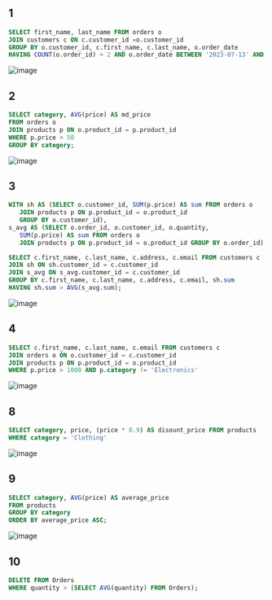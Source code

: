 ##  1

```sql
SELECT first_name, last_name FROM orders o
JOIN customers c ON c.customer_id =o.customer_id
GROUP BY o.customer_id, c.first_name, c.last_name, o.order_date
HAVING COUNT(o.order_id) > 2 AND o.order_date BETWEEN '2023-07-13' AND '2023-10-13'; 
```
![image](https://github.com/Steelrizee/DB-Practice/assets/144115438/abd37ea4-7bb8-4e06-ab22-b02d3ae533ce)



##  2

```sql
SELECT category, AVG(price) AS md_price
FROM orders o
JOIN products p ON o.product_id = p.product_id
WHERE p.price > 50
GROUP BY category;
```
 ![image](https://github.com/Steelrizee/DB-Practice/assets/144115438/97de73eb-24c8-4d4b-9471-be5cea3e873d)

 ## 3
 ```sql
WITH sh AS (SELECT o.customer_id, SUM(p.price) AS sum FROM orders o
	JOIN products p ON p.product_id = o.product_id
	GROUP BY o.customer_id), 
s_avg AS (SELECT o.order_id, o.customer_id, o.quantity, 
	SUM(p.price) AS sum FROM orders o
	JOIN products p ON p.product_id = o.product_id GROUP BY o.order_id)

SELECT c.first_name, c.last_name, c.address, c.email FROM customers c
JOIN sh ON sh.customer_id = c.customer_id
JOIN s_avg ON s_avg.customer_id = c.customer_id
GROUP BY c.first_name, c.last_name, c.address, c.email, sh.sum
HAVING sh.sum > AVG(s_avg.sum);
```
![image](https://github.com/Steelrizee/DB-Practice/assets/144115438/3bac423c-6c52-4fba-af75-76e6a9e357f1)



 ## 4
 ```sql
SELECT c.first_name, c.last_name, c.email FROM customers c
JOIN orders o ON o.customer_id = c.customer_id
JOIN products p ON p.product_id = o.product_id
WHERE p.price > 1000 AND p.category != 'Electronics'
```
![image](https://github.com/Steelrizee/DB-Practice/assets/144115438/a8232783-5e12-4aaa-b046-48fd59df0e6b)




## 8
```sql
SELECT category, price, (price * 0.9) AS disount_price FROM products 
WHERE category = 'Clothing'
```
![image](https://github.com/Steelrizee/DB-Practice/assets/144115438/e4c3c0c4-3307-47e9-a59c-d81c3d04150a)

## 9
```sql
SELECT category, AVG(price) AS average_price
FROM products
GROUP BY category
ORDER BY average_price ASC;
```
![image](https://github.com/Steelrizee/DB-Practice/assets/144115438/a534def9-4132-4991-8178-057709897f2d)


## 10
```sql
DELETE FROM Orders
WHERE quantity > (SELECT AVG(quantity) FROM Orders);
```
